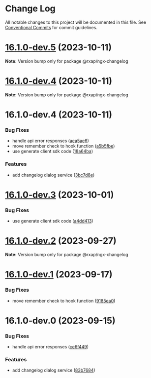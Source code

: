 # Change Log

All notable changes to this project will be documented in this file.
See [Conventional Commits](https://conventionalcommits.org) for commit guidelines.

# [16.1.0-dev.5](https://gitlab.com/rxap/packages/compare/@rxap/ngx-changelog@16.1.0-dev.4...@rxap/ngx-changelog@16.1.0-dev.5) (2023-10-11)

**Note:** Version bump only for package @rxap/ngx-changelog

# [16.1.0-dev.4](https://gitlab.com/rxap/packages/compare/@rxap/ngx-changelog@16.1.0-dev.4...@rxap/ngx-changelog@16.1.0-dev.4) (2023-10-11)

**Note:** Version bump only for package @rxap/ngx-changelog

# 16.1.0-dev.4 (2023-10-11)

### Bug Fixes

- handle api error responses ([aea5ae6](https://gitlab.com/rxap/packages/commit/aea5ae6f03cda4812751ff8d5e56d81e9058d24d))
- move remember check to hook function ([a5b5fbe](https://gitlab.com/rxap/packages/commit/a5b5fbeb5695825a366ee0eba9c5bfcd08afcff9))
- use generate client sdk code ([18a64ba](https://gitlab.com/rxap/packages/commit/18a64baf9e8e2195fe6ab2fbac158a307a9175ca))

### Features

- add changelog dialog service ([3bc7d8e](https://gitlab.com/rxap/packages/commit/3bc7d8ed9e44eeb9c094e9b4abb42b9eb59c26c8))

# [16.1.0-dev.3](https://gitlab.com/rxap/packages/compare/@rxap/ngx-changelog@16.1.0-dev.2...@rxap/ngx-changelog@16.1.0-dev.3) (2023-10-01)

### Bug Fixes

- use generate client sdk code ([a4dd413](https://gitlab.com/rxap/packages/commit/a4dd4134cbc7261bf5ee279d3f1a4c78974c3f12))

# [16.1.0-dev.2](https://gitlab.com/rxap/packages/compare/@rxap/ngx-changelog@16.1.0-dev.1...@rxap/ngx-changelog@16.1.0-dev.2) (2023-09-27)

**Note:** Version bump only for package @rxap/ngx-changelog

# [16.1.0-dev.1](https://gitlab.com/rxap/packages/compare/@rxap/ngx-changelog@16.1.0-dev.0...@rxap/ngx-changelog@16.1.0-dev.1) (2023-09-17)

### Bug Fixes

- move remember check to hook function ([9185ea0](https://gitlab.com/rxap/packages/commit/9185ea021ec2a6be2f812fd548b290635bfb4be4))

# 16.1.0-dev.0 (2023-09-15)

### Bug Fixes

- handle api error responses ([ce6f449](https://gitlab.com/rxap/packages/commit/ce6f4495e6e3860e706646371ee369cc40e3d122))

### Features

- add changelog dialog service ([83b7684](https://gitlab.com/rxap/packages/commit/83b768495a70d6c15d10a9f7d66219bbd735070e))
